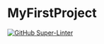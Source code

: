 # MyFirstProject
[![GitHub Super-Linter](https://github.com/HackerMan888/MyFirstProject/workflows/Lint%20Code%20Base/badge.svg)](https://github.com/marketplace/actions/super-linter)
